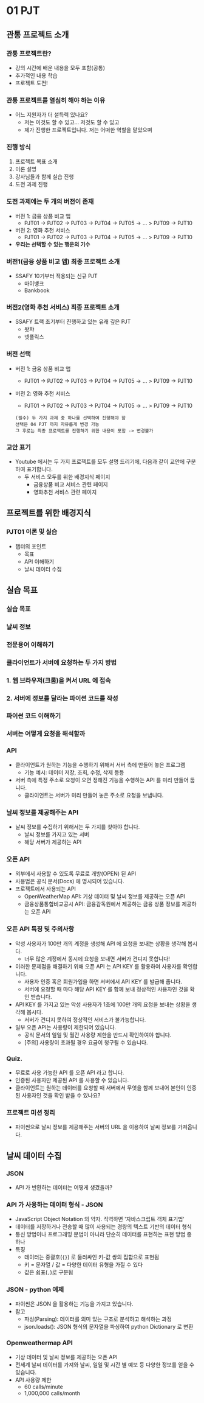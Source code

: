 # 01 PJT

## 관통 프로젝트 소개

### 관통 프로젝트란?
- 강의 시간에 배운 내용을 모두 포함(공통)
- 추가적인 내용 학습
- 프로젝트 도전!

### 관통 프로젝트를 열심히 해야 하는 이유
- 어느 지원자가 더 설득력 있나요?
    - 저는 이것도 할 수 있고... 저것도 할 수 있고
    - 제가 진행한 프로젝트입니다. 저는 어떠한 역할을 맡았으며

### 진행 방식
1. 프로젝트 목표 소개
2. 이론 설명
3. 강사님들과 함께 실습 진행
4. 도전 과제 진행

### 도전 과제에는 두 개의 버전이 존재
- 버전 1: 금융 상품 비교 앱
    - PJT01 -> PJT02 -> PJT03 -> PJT04 -> PJT05 -> ... > PJT09 -> PJT10
- 버전 2: 영화 추천 서비스
    - PJT01 -> PJT02 -> PJT03 -> PJT04 -> PJT05 -> ... > PJT09 -> PJT10
- **우리는 선택할 수 있는 행운의 기수**

### 버전1(금융 상품 비교 앱) 최종 프로젝트 소개
- SSAFY 10기부터 적용되는 신규 PJT
    - 마이뱅크
    - Bankbook

### 버전2(영화 추천 서비스) 최종 프로젝트 소개
- SSAFY 트랙 초기부터 진행하고 있는 유래 깊은 PJT
    - 왓챠
    - 넷플릭스

### 버전 선택
- 버전 1: 금융 상품 비교 앱
    - PJT01 -> PJT02 -> PJT03 -> PJT04 -> PJT05 -> ... > PJT09 -> PJT10
- 버전 2: 영화 추천 서비스
    - PJT01 -> PJT02 -> PJT03 -> PJT04 -> PJT05 -> ... > PJT09 -> PJT10

    ```
    (필수) 두 가지 과제 중 하나를 선택하여 진행해야 함
    선택은 04 PJT 까지 자유롭게 변경 가능
    그 후로는 최종 프로젝트를 진행하기 위한 내용이 포함 -> 변경불가
    ```

### 교안 표기
- Youtube 에서는 두 가지 프로젝트를 모두 설명 드리기에, 다음과 같이 교안에 구분하여 표기합니다.
    - 두 서비스 모두를 위한 배경지식 페이지
        - 금융상품 비교 서비스 관련 페이지
        - 영화추천 서비스 관련 페이지

## 프로젝트를 위한 배경지식
### PJT01 이론 및 실습
- 챕터의 포인트
    - 목표
    - API 이해하기
    - 날씨 데이터 수집

## 실습 목표
### 실습 목표
### 날씨 정보
### 전문용어 이해하기
### 클라이언트가 서버에 요청하는 두 가지 방법
### 1. 웹 브라우저(크롬)을 켜서 URL 에 접속
### 2. 서버에 정보를 달라는 파이썬 코드를 작성
### 파이썬 코드 이해하기
### 서버는 어떻게 요청을 해석할까
### API
- 클라이언트가 원하는 기능을 수행하기 위해서 서버 측에 만들어 놓은 프로그램
    - 기능 예시: 데이터 저장, 조회, 수정, 삭제 등등
- 서버 측에 특정 주소로 요청이 오면 정해진 기능을 수행하는 API 를 미리 만들어 둡니다.
    - 클라이언트는 서버가 미리 만들어 놓은 주소로 요청을 보냅니다.

### 날씨 정보를 제공해주는 API
- 날씨 정보를 수집하기 위해서는 두 가지를 찾아야 합니다.
    - 날씨 정보를 가지고 있는 서버
    - 해당 서버가 제공하는 API

### 오픈 API
- 외부에서 사용할 수 있도록 무료로 개방(OPEN) 된 API
- 사용법은 공식 문서(Docs) 에 명시되어 있습니다.
- 프로젝트에서 사용되는 API
    - OpenWeatherMap API: 기상 데이터 및 날씨 정보를 제공하는 오픈 API
    - 금융상품통합비교공시 API: 금융감독원에서 제공하는 금융 상품 정보를 제공하는 오픈 API

### 오픈 API 특징 및 주의사항
- 악성 사용자가 100만 개의 계정을 생성해 API 에 요청을 보내는 상황을 생각해 봅시다.
    - 너무 많은 계정에서 동시에 요청을 보내면 서버가 견디지 못합니다!
- 이러한 문제점을 해결하기 위해 오픈 API 는 API KEY 를 활용하여 사용자를 확인합니다.
    - 사용자 인증 혹은 회원가입을 하면 서버에서 API KEY 를 발급해 줍니다.
    - 서버에 요청할 때 마다 해당 API KEY 를 함께 보내 정상적인 사용자인 것을 확인 받습니다.
- API KEY 를 가지고 있는 악성 사용자가 1초에 100만 개의 요청을 보내는 상황을 생각해 봅시다.
    - 서버가 견디지 못하여 정상적인 서비스가 불가능합니다.
- 일부 오픈 API는 사용량이 제한되어 있습니다.
    - 공식 문서의 일일 및 월간 사용량 제한을 반드시 확인하여야 합니다.
    - [주의] 사용량이 초과될 경우 요금이 청구될 수 있습니다.

### Quiz.
- 무료로 사용 가능한 API 를 오픈 API 라고 합니다.
- 인증된 사용자만 제공된 API 를 사용할 수 있습니다.
- 클라이언트는 원하는 데이터를 요청할 때 서버에서 무엇을 함께 보내어 본인이 인증된 사용자인 것을 확인 받을 수 있나요?

### 프로젝트 미션 정리
- 파이썬으로 날씨 정보를 제공해주는 서버의 URL 을 이용하여 날씨 정보를 가져옵니다.

## 날씨 데이터 수집

### JSON
- API 가 반환하는 데이터는 어떻게 생겼을까?

### API 가 사용하는 데이터 형식 - JSON
- JavaScript Object Notation 의 약자. 직역하면 '자바스크립트 객체 표기법'
- 데이터를 저장하거나 전송할 때 많이 사용되는 경량의 텍스트 기반의 데이터 형식
- 통신 방법이나 프로그래밍 문법이 아니라 단순히 데이터를 표현하는 표현 방법 중 하나
- 특징
    - 데이터는 중괄호(`{}`) 로 둘러싸인 키-값 쌍의 집합으로 표현됨
    - 키 = 문자열 / 값 = 다양한 데이터 유형을 가질 수 있다
    - 값은 쉼표(`,`)로 구분됨

### JSON - python 예제
- 파이썬은 JSON 을 활용하는 기능을 가지고 있습니다.
- 참고
    - 파싱(Parsing): 데이터를 의미 있는 구조로 분석하고 해석하는 과정
    - json.loads(): JSON 형식의 문자열을 파싱하여 python Dictionary 로 변환

### Openweathermap API
- 기상 데이터 및 날씨 정보를 제공하는 오픈 API
- 전세계 날씨 데이터를 가져와 날씨, 일일 및 시간 별 예보 등 다양한 정보를 얻을 수 있습니다.
- API 사용량 제한
    - 60 calls/minute
    - 1,000,000 calls/month